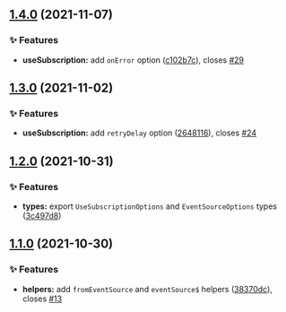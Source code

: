 ## [1.4.0](https://github.com/kaciakmaciak/react-query-subscription/compare/v1.3.0...v1.4.0) (2021-11-07)


### ✨ Features

* **useSubscription:** add `onError` option ([c102b7c](https://github.com/kaciakmaciak/react-query-subscription/commit/c102b7c771d3d2a894767fab28b531e9d3cf4ab5)), closes [#29](https://github.com/kaciakmaciak/react-query-subscription/issues/29)

## [1.3.0](https://github.com/kaciakmaciak/react-query-subscription/compare/v1.2.0...v1.3.0) (2021-11-02)


### ✨ Features

* **useSubscription:** add `retryDelay` option ([2648116](https://github.com/kaciakmaciak/react-query-subscription/commit/26481160b41aebab807798663834df5b16596954)), closes [#24](https://github.com/kaciakmaciak/react-query-subscription/issues/24)

## [1.2.0](https://github.com/kaciakmaciak/react-query-subscription/compare/v1.1.0...v1.2.0) (2021-10-31)


### ✨ Features

* **types:** export `UseSubscriptionOptions` and `EventSourceOptions` types ([3c497d8](https://github.com/kaciakmaciak/react-query-subscription/commit/3c497d8285784f0befa286b00edc1bbe46bc34b6))

## [1.1.0](https://github.com/kaciakmaciak/react-query-subscription/compare/v1.0.0...v1.1.0) (2021-10-30)


### ✨ Features

* **helpers:** add `fromEventSource` and `eventSource$` helpers ([38370dc](https://github.com/kaciakmaciak/react-query-subscription/commit/38370dc1b11435c86167db3ae2a1f4f0ea17d023)), closes [#13](https://github.com/kaciakmaciak/react-query-subscription/issues/13)
